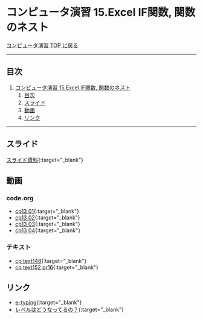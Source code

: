 # コンピュータ演習 15.Excel IF関数, 関数のネスト

[コンピュータ演習 TOP に戻る](./index.md)

---

## 目次

1. [コンピュータ演習 15.Excel IF関数, 関数のネスト](#コンピュータ演習-15excel-if関数-関数のネスト)
   1. [目次](#目次)
   2. [スライド](#スライド)
   3. [動画](#動画)
   4. [リンク](#リンク)


---

## スライド

[スライド資料](./cp_15slide.pdf){:target="_blank"}

## 動画

### code.org
- [cp13 01](https://www.youtube.com/watch?v=L4R1HQYT3mg){:target="_blank"}
- [cp13 02](https://www.youtube.com/watch?v=JHkHz8rG3w4){:target="_blank"}
- [cp13 03](https://www.youtube.com/watch?v=31DSzZeX5YY){:target="_blank"}
- [cp13 04](https://www.youtube.com/watch?v=ejKBQXfzs3Q){:target="_blank"}


### テキスト
- [cp text148](https://www.youtube.com/watch?v=8D1EOBKnfPI){:target="_blank"}
- [cp text152 pr16](https://www.youtube.com/watch?v=CYvAbrIG1Vs){:target="_blank"}


## リンク
- [e-typing](https://www.e-typing.ne.jp/){:target="_blank"}
- [レベルはどうなってるの？](https://www.e-typing.ne.jp/help/015.asp){:target="_blank"}
